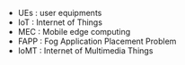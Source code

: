 <!--
1404-06-16
-->

- UEs : user equipments
- IoT : Internet of Things
- MEC : Mobile edge computing
- FAPP : Fog Application Placement Problem <!-- 1404-06-31, https://link.springer.com/article/10.1007/s11831-025-10227-6 -->
- IoMT : Internet of Multimedia Things <!-- 1404-07-05, https://doi.org/10.3390/s25185744 -->
